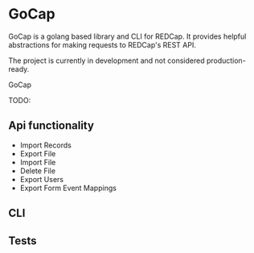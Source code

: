 # GoCap

GoCap is a golang based library and CLI for REDCap. It provides helpful abstractions for making requests to REDCap's REST API.

The project is currently in development and not considered production-ready.

GoCap

TODO:

Api functionality
-----------------
* Import Records
* Export File
* Import File
* Delete File
* Export Users
* Export Form Event Mappings


CLI
---

Tests
-----
